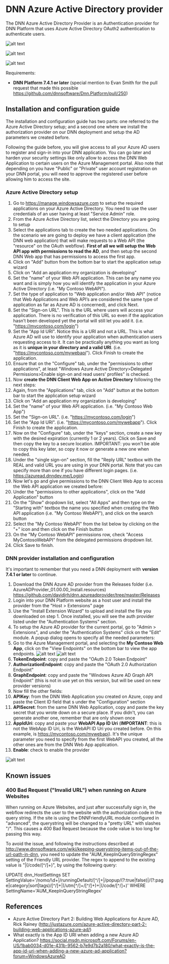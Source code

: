 # DNN Azure Active Directory provider
The DNN Azure Active Directory Provider is an Authentication provider for DNN Platform that uses Azure Active Directory OAuth2 authentication to authenticate users.

![alt text](https://intelequia.blob.core.windows.net/images/DNNAzureAD1.png "Sign-in with Azure AD")

![alt text](https://intelequia.blob.core.windows.net/images/DNNAzureAD2.png "Sign-in with Azure AD")

![alt text](https://intelequia.blob.core.windows.net/images/DNNAzureAD3.png "Sign-in with Azure AD")

Requirements:
* **DNN Platform 7.4.1 or later** (special mention to Evan Smith for the pull request that made this possible https://github.com/dnnsoftware/Dnn.Platform/pull/250)

## Installation and configuration guide
The installation and configuration guide has two parts: one referred to the Azure Active Directory setup; and a second one where we install the authorization provider on our DNN deployment and setup the AD parameters we created before. 

Following the guide before, you will give access to all your Azure AD users to register and sign-in into your DNN application. You can go later and harden your security settings like only allow to access the DNN Web Application to certain users on the Azure Management portal. Also note that depending on you have "Public" or "Private" user account registration on your DNN portal, you will need to approve the registered user before allowing him to access the site. 

### Azure Active Directory setup
1. Go to https://manage.windowsazure.com to setup the required applications on your Azure Active Directory. You need to use the user credentials of an user having at least "Service Admin" role. 
2. From the Azure Active Directory list, select the Directory you are going to setup
3. Select the applications tab to create the two needed applications. On the scenario we are going to deploy we have a client application (the DNN web application) that will make requests to a Web API (the "resource" on the OAuth webflow). **First of all we will setup the Web API app with permissions to read the AD**, and then setup the second DNN Web app that has permissions to access the first app.
  1. Click on "Add" button from the bottom bar to start the application setup wizard
  2. Click on "Add an application my organization is developing"
  3. Set the "name" of your Web API application. This can be any name you want and is simply how you will identify the application in your Azure Active Directory (i.e. "My Contoso WebAPI").
  4. Set the type of application to "Web application and/or Web API" (notice that Web Applications and Web API’s are considered the same type of application as far as Azure AD is concerned), and click Next.
  5. Set the "Sign-on URL". This is the URL where users will access your application. There is no verification of this URL so even if the application hasn’t been developed yet the portal will still let you add it. (i.e. "https://mycontoso.com/login")
  6. Set the "App Id URI". Notice this is a URI and not a URL. This is what Azure AD will use to identify your application when authentication users requesting access to it. It can be practically anything you want as long as it is **unique in your directory and a valid URI**. (i.e. "https://mycontoso.com/mywebapi"). Click Finish to create the application.
  7. Ensure that on the "Configure" tab, under the "permissions to other applications", at least "Windows Azure Active Directory>Delegated Permissions>Enable sign-on and read users' profiles" is checked.
4. Now **create the DNN Client Web App on Active Directory** following the next steps:
  1. Again, from the "Applications" tab, click on "Add" button at the bottom bar to start the application setup wizard 
  2. Click on "Add an application my organization is developing"
  3. Set the "name" of your Web API application. (i.e. "My Contoso Web App")
  4. Set the "Sign-on URL". (i.e. "https://mycontoso.com/login")
  5. Set the "App Id URI". (i.e. "https://mycontoso.com/mywebapp"). Click Finish to create the application.
  6. Now on the "Configure" tab, under the "keys" section, create a new key with the desired expiration (currently 1 or 2 years). Click on Save and then copy the key to a secure location. IMPORTANT: you won't be able to copy this key later, so copy it now or generate a new one when needed.
  7. Under the "single sign-on" section, fill the "Reply URL" textbox with the REAL and valid URL you are using in your DNN portal. Note that you can specify more than one if you have different login pages. (i.e. https://azuread.dnndev.me/Login)
  8. Now let's go and give permissions to the DNN Client Web App to access the Web API application we created before:
   1. Under the "permissions to other applications", click on the "Add Application" button
   2. On the "Show" dropdown list, select "All Apps" and then type on the "Starting with" textbox the name you specified when creating the Web API application (i.e. "My Contoso WebAPI"), and click on the search button
   3. Select the "My Contoso WebAPI" from the list below by clicking on the "+" icon and then click on the Finish button
   4. On the "My Contoso WebAPI" permissions row, check "Access MyContosoWebAPI" from the delegated permissions dropdown list.
   5. Click Save to finish.


### DNN provider installation and configuration
It's important to remember that you need a DNN deployment with **version 7.4.1 or later** to continue. 

1. Download the DNN Azure AD provider from the Releases folder (i.e. AzureADProvider_01.00.00_Install.resources) https://github.com/davidjrh/dnn.azureadprovider/tree/master/Releases
2. Login into your DNN Platform website as a host user and install the provider from the "Host > Extensions" page
3. Use the "Install Extension Wizard" to upload and install the file you downloaded on step 1. Once installed, you will see the auth provider listed under the "Authentication Systems" section.
4. To setup the Azure AD provider for the current portal, go to "Admin > Extensions", and under the "Authentication Systems" click on the "Edit" module. A popup dialog opens to specify all the needed parameters:
  1. Go to the Azure Management portal, and selecting the **My Contoso Web App**, click on the "View Endpoints" on the bottom bar to view the app endpoints. 
![alt text](https://intelequia.blob.core.windows.net/images/DNNAzureAD4.png "View Endpoints")
![alt text](https://intelequia.blob.core.windows.net/images/DNNAzureAD5.png "Endpoints")
  2. **TokenEndpoint**: copy and paste the "OAuth 2.0 Token Endpoint"
  3. **AuthorizationEndpoint**: copy and paste the "OAuth 2.0 Authorization Endpoint"
  4. **GraphEndpoint**: copy and paste the "Windows Azure AD Graph API Endpoint" (this is not in use yet on this version, but will be used on new provider versions)
5. Now fill the other fields:
  1. **APIKey**: from the DNN Web Application you created on Azure, copy and paste the Client ID field that s under the "Configuration" section
  2. **APISecret**: from the same DNN Web Application, copy and paste the key secret that you wrote down on a secure place. If you didn't, you can generate another one, remember that are only shown once
  2. **AppIdUri**: copy and paste your **WebAPI App ID Uri** (**IMPORTANT**: this is not the WebApp ID Uri, is the WebAPI ID Uri you created before. On this example, is https://mycontoso.com/mywebapi). It's the unique parameter you need to specify from the first WebAPI you created, all the other ones are from the DNN Web App application.
  3. **Enable**: check to enable the provider

![alt text](https://intelequia.blob.core.windows.net/images/DNNAzureAD6.png "Setup")


## Known issues
### 400 Bad Request ("Invalid URL") when running on Azure Websites
When running on Azure Websites, and just after successfully  sign in, the webflow redirects the user to the website with the authorization code in the query string. If the site is using the DNNFriendlyURL module configured in "advanced", the querystring will be changed to a "pretty URL" with slashes "/". This causes a 400 Bad Request because the code value is too long for passing this way.

To avoid the issue, and following the instructions described at http://www.dnnsoftware.com/wiki/keeping-querystring-items-out-of-the-url-path-in-dnn, you need to update the "AUM_KeepInQueryStringRegex" setting of the Friendly URL provider. The regex to append to the existing value is "|(/code/[^/]+)", by using the following query:

UPDATE dnn_HostSettings 
SET
	SettingValue='/nomo/\d+|/runningDefault/[^/]+|/popup/(?:true|false)|/(?:page|category|sort|tags)/[^/]+|(/utm[^/]+/[^/]+)+|(/code/[^/]+)'
WHERE 
	SettingName='AUM_KeepInQueryStringRegex'


## References
* Azure Active Directory Part 2: Building Web Applications for Azure AD, Rick Rainey (http://justazure.com/azure-active-directory-part-2-building-web-applications-azure-ad/) 
* What exactly is the App ID URI when adding a new Azure AD Application? https://social.msdn.microsoft.com/Forums/en-US/1bab0034-d01e-431b-9562-b7e9d7b2a180/what-exactly-is-the-app-id-uri-when-adding-a-new-azure-ad-application?forum=WindowsAzureAD
